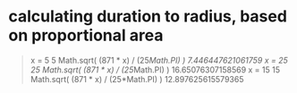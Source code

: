 
# calculating duration to radius, based on proportional area

  > x = 5
  5
  > Math.sqrt( (871 * x) / (25*Math.PI) )
  7.446447621061759
  > x = 25
  25
  > Math.sqrt( (871 * x) / (25*Math.PI) )
  16.65076307158569
  > x = 15
  15
  > Math.sqrt( (871 * x) / (25*Math.PI) )
  12.897625615579365
